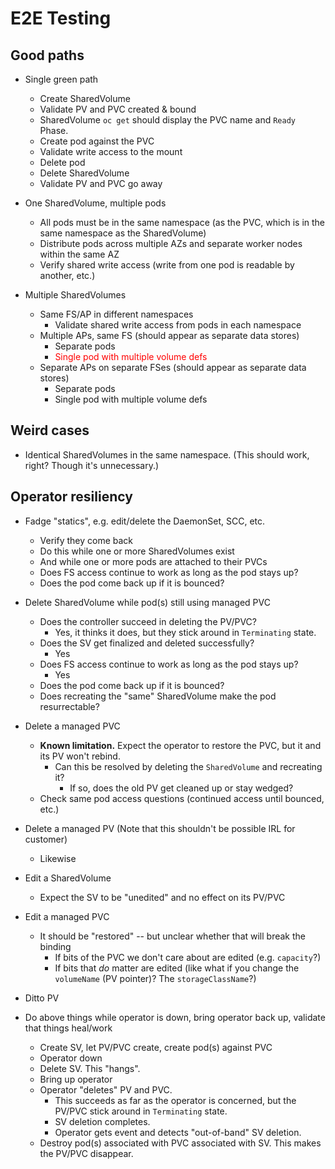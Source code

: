# E2E Testing

## Good paths

* Single green path
    * Create SharedVolume
    * Validate PV and PVC created & bound
    * SharedVolume `oc get` should display the PVC name and `Ready` Phase.
    * Create pod against the PVC
    * Validate write access to the mount
    * Delete pod
    * Delete SharedVolume
    * Validate PV and PVC go away

* One SharedVolume, multiple pods
    * All pods must be in the same namespace (as the PVC, which is in the same namespace as the SharedVolume)
    * Distribute pods across multiple AZs and separate worker nodes within the same AZ
    * Verify shared write access (write from one pod is readable by another, etc.)

* Multiple SharedVolumes
    * Same FS/AP in different namespaces
        * Validate shared write access from pods in each namespace
    * Multiple APs, same FS (should appear as separate data stores)
        * Separate pods
        * <font color=red>Single pod with multiple volume defs</font>
    * Separate APs on separate FSes (should appear as separate data stores)
        * Separate pods
        * Single pod with multiple volume defs

## Weird cases

* Identical SharedVolumes in the same namespace. (This should work, right? Though it's unnecessary.)

## Operator resiliency

* Fadge "statics", e.g. edit/delete the DaemonSet, SCC, etc.
    * Verify they come back
    * Do this while one or more SharedVolumes exist
    * And while one or more pods are attached to their PVCs
    * Does FS access continue to work as long as the pod stays up?
    * Does the pod come back up if it is bounced?

* Delete SharedVolume while pod(s) still using managed PVC
    * Does the controller succeed in deleting the PV/PVC?
        * Yes, it thinks it does, but they stick around in `Terminating` state.
    * Does the SV get finalized and deleted successfully?
        * Yes
    * Does FS access continue to work as long as the pod stays up?
        * Yes
    * Does the pod come back up if it is bounced?
    * Does recreating the "same" SharedVolume make the pod resurrectable?

* Delete a managed PVC
    * **Known limitation.** Expect the operator to restore the PVC, but it and its PV won't rebind.
        * Can this be resolved by deleting the `SharedVolume` and recreating it?
            * If so, does the old PV get cleaned up or stay wedged?
    * Check same pod access questions (continued access until bounced, etc.)

* Delete a managed PV (Note that this shouldn't be possible IRL for customer)
    * Likewise

* Edit a SharedVolume
    * Expect the SV to be "unedited" and no effect on its PV/PVC

* Edit a managed PVC
    * It should be "restored" -- but unclear whether that will break the binding
        * If bits of the PVC we don't care about are edited (e.g. `capacity`?)
        * If bits that *do* matter are edited (like what if you change the `volumeName` (PV pointer)? The `storageClassName`?)

* Ditto PV

* Do above things while operator is down, bring operator back up, validate that things heal/work
    * Create SV, let PV/PVC create, create pod(s) against PVC
    * Operator down
    * Delete SV. This "hangs".
    * Bring up operator
    * Operator "deletes" PV and PVC.
        * This succeeds as far as the operator is concerned, but the PV/PVC stick around in `Terminating` state.
        * SV deletion completes.
        * Operator gets event and detects "out-of-band" SV deletion.
    * Destroy pod(s) associated with PVC associated with SV. This makes the PV/PVC disappear.